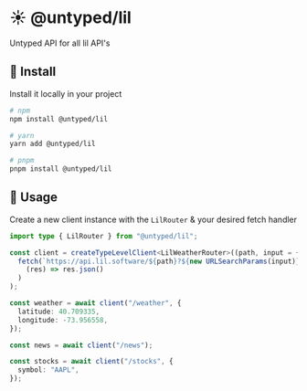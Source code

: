 # ☀️ @untyped/lil

Untyped API for all lil API's

## 🚀 Install

Install it locally in your project

```bash
# npm
npm install @untyped/lil

# yarn
yarn add @untyped/lil

# pnpm
pnpm install @untyped/lil
```

## 🦄 Usage

Create a new client instance with the `LilRouter` & your desired fetch handler

```typescript
import type { LilRouter } from "@untyped/lil";

const client = createTypeLevelClient<LilWeatherRouter>((path, input = {}) =>
  fetch(`https://api.lil.software/${path}?${new URLSearchParams(input)}`).then(
    (res) => res.json()
  )
);

const weather = await client("/weather", {
  latitude: 40.709335,
  longitude: -73.956558,
});

const news = await client("/news");

const stocks = await client("/stocks", {
  symbol: "AAPL",
});
```
